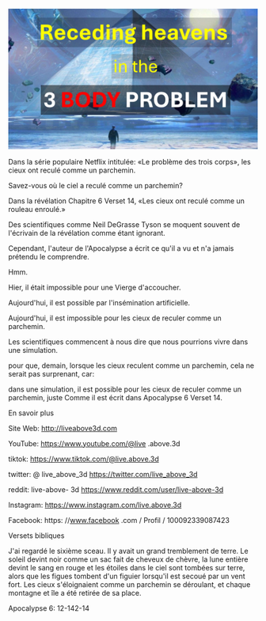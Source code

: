 ![Video cover image](../cover.jpeg "cover-photo")

Dans la série populaire Netflix intitulée: «Le problème des trois corps», les cieux ont reculé comme un parchemin.

Savez-vous où le ciel a reculé comme un parchemin?

Dans la révélation Chapitre 6 Verset 14, «Les cieux ont reculé comme un rouleau enroulé.»

Des scientifiques comme Neil DeGrasse Tyson se moquent souvent de l'écrivain de la révélation comme étant ignorant.

Cependant, l'auteur de l'Apocalypse a écrit ce qu'il a vu et n'a jamais prétendu le comprendre.

Hmm.

Hier, il était impossible pour une Vierge d'accoucher.

Aujourd'hui, il est possible par l'insémination artificielle.

Aujourd'hui, il est impossible pour les cieux de reculer comme un parchemin.

Les scientifiques commencent à nous dire que nous pourrions vivre dans une simulation.

pour que, demain, lorsque les cieux reculent comme un parchemin, cela ne serait pas surprenant, car:

dans une simulation, il est possible pour les cieux de reculer comme un parchemin, juste Comme il est écrit dans Apocalypse 6 Verset 14.

En savoir plus

Site Web: http://liveabove3d.com

YouTube: https://www.youtube.com/@live .above.3d

tiktok: https://www.tiktok.com/@live.above.3d

twitter: @ live_above_3d https://twitter.com/live_above_3d

reddit: live-above- 3d https://www.reddit.com/user/live-above-3d

Instagram: https://www.instagram.com/live.above.3d

Facebook: https: //www.facebook .com / Profil / 100092339087423

Versets bibliques

J'ai regardé le sixième sceau. Il y avait un grand tremblement de terre. Le soleil devint noir comme un sac fait de cheveux de chèvre, la lune entière devint le sang en rouge et les étoiles dans le ciel sont tombées sur terre, alors que les figues tombent d'un figuier lorsqu'il est secoué par un vent fort. Les cieux s'éloignaient comme un parchemin se déroulant, et chaque montagne et île a été retirée de sa place.

Apocalypse 6: 12-142-14